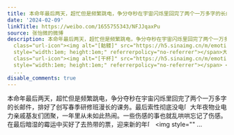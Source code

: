 ```yaml
---
title: 本命年最后两天，超忙但是频繁跳电，争分夺秒在宇宙闪烁里回完了两个一万多字的长邮件，排好了创写春季研修班漫长的课务。最后索性彻底没电[骷髅]大年夜物业电力...
date: '2024-02-09'
linkTitle: https://weibo.com/1655755343/NFJJqaxPu
source: 张怡微的微博
description: 本命年最后两天，超忙但是频繁跳电，争分夺秒在宇宙闪烁里回完了两个一万多字的长邮件，排好了创写春季研修班漫长的课务。最后索性彻底没电<span
  class="url-icon"><img alt="[骷髅]" src="https://h5.sinaimg.cn/m/emoticon/icon/default/d_kulou-116c59c096.png"
  style="width:1em; height:1em;" referrerpolicy="no-referrer"></span>大年夜物业电力亲戚基友们团聚，一年里从未如此热闹。一些伤感的事也就乱哄哄忘记了伤感。在最后暗湿的霉运中买好了去热带的票，迎来新的年<span
  class="url-icon"><img alt="[干杯]" src="https://h5.sinaimg.cn/m/emoticon/icon/others/o_ganbei-cc99145ddb.png"
  style="width:1em; height:1em;" referrerpolicy="no-referrer"></span> <img style=""
  ...
disable_comments: true
---
```

本命年最后两天，超忙但是频繁跳电，争分夺秒在宇宙闪烁里回完了两个一万多字的长邮件，排好了创写春季研修班漫长的课务。最后索性彻底没电<span class="url-icon"><img alt="[骷髅]" src="https://h5.sinaimg.cn/m/emoticon/icon/default/d_kulou-116c59c096.png" style="width:1em; height:1em;" referrerpolicy="no-referrer"></span>大年夜物业电力亲戚基友们团聚，一年里从未如此热闹。一些伤感的事也就乱哄哄忘记了伤感。在最后暗湿的霉运中买好了去热带的票，迎来新的年<span class="url-icon"><img alt="[干杯]" src="https://h5.sinaimg.cn/m/emoticon/icon/others/o_ganbei-cc99145ddb.png" style="width:1em; height:1em;" referrerpolicy="no-referrer"></span> <img style="" ...